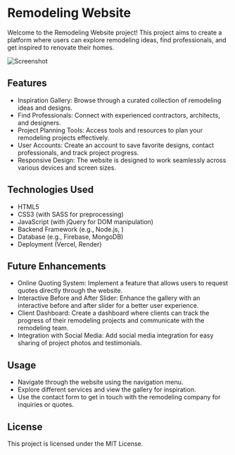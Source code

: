 # Remodeling Website 

Welcome to the Remodeling Website project! This project aims to create a platform where users can explore remodeling ideas, find professionals, and get inspired to renovate their homes.

![Screenshot](https://firebasestorage.googleapis.com/v0/b/fullstack-34394.appspot.com/o/screenshot.png?alt=media&token=cdbaa91e-531d-4b87-9eaa-7bf5084352d0)

## Features

* Inspiration Gallery: Browse through a curated collection of remodeling ideas and designs.
* Find Professionals: Connect with experienced contractors, architects, and designers.
* Project Planning Tools: Access tools and resources to plan your remodeling projects effectively.
* User Accounts: Create an account to save favorite designs, contact professionals, and track project progress.
* Responsive Design: The website is designed to work seamlessly across various devices and screen sizes.

## Technologies Used

* HTML5
* CSS3 (with SASS for preprocessing)
* JavaScript (with jQuery for DOM manipulation)
* Backend Framework (e.g., Node.js, )
* Database (e.g., Firebase, MongoDB)
* Deployment (Vercel, Render)

## Future Enhancements

* Online Quoting System: Implement a feature that allows users to request quotes directly through the website.
* Interactive Before and After Slider: Enhance the gallery with an interactive before and after slider for a better user experience.
* Client Dashboard: Create a dashboard where clients can track the progress of their remodeling projects and communicate with the remodeling team.
* Integration with Social Media: Add social media integration for easy sharing of project photos and testimonials.

## Usage

* Navigate through the website using the navigation menu.
* Explore different services and view the gallery for inspiration.
* Use the contact form to get in touch with the remodeling company for inquiries or quotes.

## License
This project is licensed under the MIT License.
